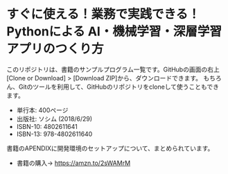 # すぐに使える！業務で実践できる！Pythonによる AI・機械学習・深層学習アプリのつくり方

このリポジトリは、書籍のサンプルプログラム一覧です。GitHubの画面の右上[Clone or Download] > [Download ZIP]から、ダウンロードできます。
もちろん、Gitのツールを利用して、GitHubのリポジトリをcloneして使うこともできます。

- 単行本: 400ページ
- 出版社: ソシム (2018/6/29)
- ISBN-10: 4802611641
- ISBN-13: 978-4802611640

書籍のAPENDIXに開発環境のセットアップについて、まとめられています。

- 書籍の購入→ https://amzn.to/2sWAMrM

